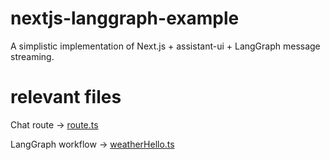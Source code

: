 # nextjs-langgraph-example

A simplistic implementation of Next.js + assistant-ui + LangGraph message streaming.

# relevant files

Chat route →
[route.ts](app/api/chat/route.ts)

LangGraph workflow →
[weatherHello.ts](workflows/weatherHello.ts)
